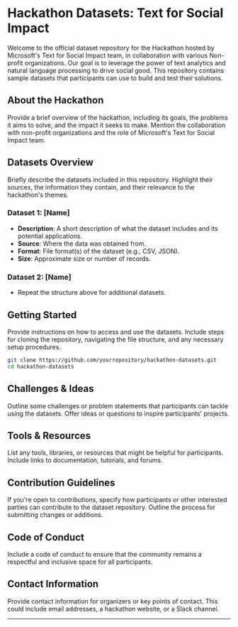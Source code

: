 
# Hackathon Datasets: Text for Social Impact

Welcome to the official dataset repository for the Hackathon hosted by Microsoft's Text for Social Impact team, in collaboration with various Non-profit organizations. Our goal is to leverage the power of text analytics and natural language processing to drive social good. This repository contains sample datasets that participants can use to build and test their solutions.

## About the Hackathon

Provide a brief overview of the hackathon, including its goals, the problems it aims to solve, and the impact it seeks to make. Mention the collaboration with non-profit organizations and the role of Microsoft's Text for Social Impact team.

## Datasets Overview

Briefly describe the datasets included in this repository. Highlight their sources, the information they contain, and their relevance to the hackathon's themes.

### Dataset 1: [Name]

- **Description**: A short description of what the dataset includes and its potential applications.
- **Source**: Where the data was obtained from.
- **Format**: File format(s) of the dataset (e.g., CSV, JSON).
- **Size**: Approximate size or number of records.

### Dataset 2: [Name]

- Repeat the structure above for additional datasets.

## Getting Started

Provide instructions on how to access and use the datasets. Include steps for cloning the repository, navigating the file structure, and any necessary setup procedures.

```bash
git clone https://github.com/yourrepository/hackathon-datasets.git
cd hackathon-datasets
```

## Challenges & Ideas

Outline some challenges or problem statements that participants can tackle using the datasets. Offer ideas or questions to inspire participants' projects.

## Tools & Resources

List any tools, libraries, or resources that might be helpful for participants. Include links to documentation, tutorials, and forums.

## Contribution Guidelines

If you're open to contributions, specify how participants or other interested parties can contribute to the dataset repository. Outline the process for submitting changes or additions.

## Code of Conduct

Include a code of conduct to ensure that the community remains a respectful and inclusive space for all participants.

## Contact Information

Provide contact information for organizers or key points of contact. This could include email addresses, a hackathon website, or a Slack channel.

---
